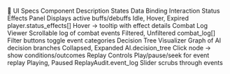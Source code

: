🎨 UI Specs 
Component	Description	States	Data Binding	Interaction
Status Effects Panel	Displays active buffs/debuffs	Idle, Hover, Expired	player.status_effects[]	Hover → tooltip with effect details
Combat Log Viewer	Scrollable log of combat events	Filtered, Unfiltered	combat_log[]	Filter buttons toggle event categories
Decision Tree Visualizer	Graph of AI decision branches	Collapsed, Expanded	AI.decision_tree	Click node → show conditions/outcomes
Replay Controls	Play/pause/seek for event replay	Playing, Paused	ReplayAudit.event_log	Slider scrubs through events
